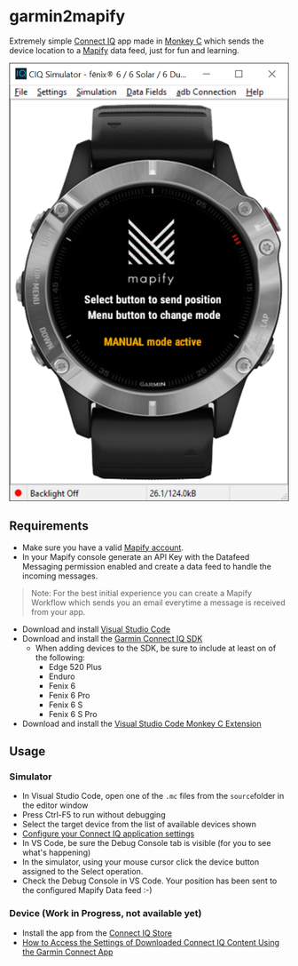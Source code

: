 # garmin2mapify
Extremely simple [Connect IQ](https://apps.garmin.com) app made in [Monkey C](https://developer.garmin.com/connect-iq/monkey-c/) which sends the device location to a [Mapify](https://www.mapify.ai/) data feed, just for fun and learning.

![Mapify simple Connect IQ app to send device position to a data feed](./docs/img/mapify-iq-app.png)


## Requirements

- Make sure you have a valid [Mapify account](https://www.mapify.ai).
- In your Mapify console generate an API Key with the Datafeed Messaging permission enabled and create a data feed to handle the incoming messages.
> Note: For the best initial experience you can create a Mapify Workflow which sends you an email everytime a message is received from your app.
- Download and install [Visual Studio Code](https://code.visualstudio.com/)
- Download and install the [Garmin Connect IQ SDK](https://developer.garmin.com/connect-iq/sdk/)
    - When adding devices to the SDK, be sure to include at least on of the following:
        - Edge 520 Plus
        - Enduro
        - Fenix 6
        - Fenix 6 Pro
        - Fenix 6 S
        - Fenix 6 S Pro
- Download and install the [Visual Studio Code Monkey C Extension](https://marketplace.visualstudio.com/items?itemName=garmin.monkey-c)


## Usage

### Simulator

- In Visual Studio Code, open one of the ```.mc``` files from the ```source```folder in the editor window
- Press Ctrl-F5 to run without debugging
- Select the target device from the list of available devices shown
- [Configure your Connect IQ application settings](./docs/application-settings.md)
- In VS Code, be sure the Debug Console tab is visible (for you to see what's happening)
- In the simulator, using your mouse cursor click the device button assigned to the Select operation.
- Check the Debug Console in VS Code. Your position has been sent to the configured Mapify Data feed :-)


### Device **(Work in Progress, not available yet)**

- Install the app from the [Connect IQ Store](https://apps.garmin.com/en-US/)
- [How to Access the Settings of Downloaded Connect IQ Content Using the Garmin Connect App](https://support.garmin.com/en-US/?faq=SPo0TFvhQO04O36Y5TYRh5)